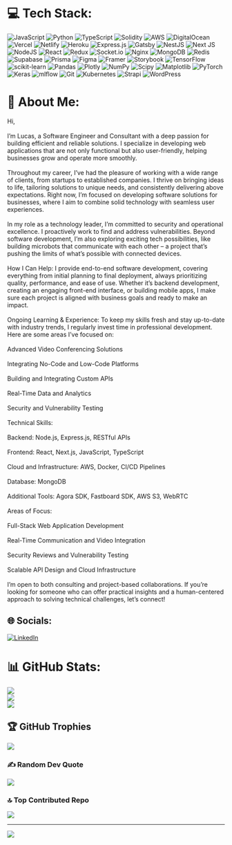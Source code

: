 # 💻 Tech Stack:
![JavaScript](https://img.shields.io/badge/javascript-%23323330.svg?style=flat&logo=javascript&logoColor=%23F7DF1E) ![Python](https://img.shields.io/badge/python-3670A0?style=flat&logo=python&logoColor=ffdd54) ![TypeScript](https://img.shields.io/badge/typescript-%23007ACC.svg?style=flat&logo=typescript&logoColor=white) ![Solidity](https://img.shields.io/badge/Solidity-%23363636.svg?style=flat&logo=solidity&logoColor=white) ![AWS](https://img.shields.io/badge/AWS-%23FF9900.svg?style=flat&logo=amazon-aws&logoColor=white) ![DigitalOcean](https://img.shields.io/badge/DigitalOcean-%230167ff.svg?style=flat&logo=digitalOcean&logoColor=white) ![Vercel](https://img.shields.io/badge/vercel-%23000000.svg?style=flat&logo=vercel&logoColor=white) ![Netlify](https://img.shields.io/badge/netlify-%23000000.svg?style=flat&logo=netlify&logoColor=#00C7B7) ![Heroku](https://img.shields.io/badge/heroku-%23430098.svg?style=flat&logo=heroku&logoColor=white) ![Express.js](https://img.shields.io/badge/express.js-%23404d59.svg?style=flat&logo=express&logoColor=%2361DAFB) ![Gatsby](https://img.shields.io/badge/Gatsby-%23663399.svg?style=flat&logo=gatsby&logoColor=white) ![NestJS](https://img.shields.io/badge/nestjs-%23E0234E.svg?style=flat&logo=nestjs&logoColor=white) ![Next JS](https://img.shields.io/badge/Next-black?style=flat&logo=next.js&logoColor=white) ![NodeJS](https://img.shields.io/badge/node.js-6DA55F?style=flat&logo=node.js&logoColor=white) ![React](https://img.shields.io/badge/react-%2320232a.svg?style=flat&logo=react&logoColor=%2361DAFB) ![Redux](https://img.shields.io/badge/redux-%23593d88.svg?style=flat&logo=redux&logoColor=white) ![Socket.io](https://img.shields.io/badge/Socket.io-black?style=flat&logo=socket.io&badgeColor=010101) ![Nginx](https://img.shields.io/badge/nginx-%23009639.svg?style=flat&logo=nginx&logoColor=white) ![MongoDB](https://img.shields.io/badge/MongoDB-%234ea94b.svg?style=flat&logo=mongodb&logoColor=white) ![Redis](https://img.shields.io/badge/redis-%23DD0031.svg?style=flat&logo=redis&logoColor=white) ![Supabase](https://img.shields.io/badge/Supabase-3ECF8E?style=flat&logo=supabase&logoColor=white) ![Prisma](https://img.shields.io/badge/Prisma-3982CE?style=flat&logo=Prisma&logoColor=white) ![Figma](https://img.shields.io/badge/figma-%23F24E1E.svg?style=flat&logo=figma&logoColor=white) ![Framer](https://img.shields.io/badge/Framer-black?style=flat&logo=framer&logoColor=blue) ![Storybook](https://img.shields.io/badge/-Storybook-FF4785?style=flat&logo=storybook&logoColor=white) ![TensorFlow](https://img.shields.io/badge/TensorFlow-%23FF6F00.svg?style=flat&logo=TensorFlow&logoColor=white) ![scikit-learn](https://img.shields.io/badge/scikit--learn-%23F7931E.svg?style=flat&logo=scikit-learn&logoColor=white) ![Pandas](https://img.shields.io/badge/pandas-%23150458.svg?style=flat&logo=pandas&logoColor=white) ![Plotly](https://img.shields.io/badge/Plotly-%233F4F75.svg?style=flat&logo=plotly&logoColor=white) ![NumPy](https://img.shields.io/badge/numpy-%23013243.svg?style=flat&logo=numpy&logoColor=white) ![Scipy](https://img.shields.io/badge/SciPy-%230C55A5.svg?style=flat&logo=scipy&logoColor=%white) ![Matplotlib](https://img.shields.io/badge/Matplotlib-%23ffffff.svg?style=flat&logo=Matplotlib&logoColor=black) ![PyTorch](https://img.shields.io/badge/PyTorch-%23EE4C2C.svg?style=flat&logo=PyTorch&logoColor=white) ![Keras](https://img.shields.io/badge/Keras-%23D00000.svg?style=flat&logo=Keras&logoColor=white) ![mlflow](https://img.shields.io/badge/mlflow-%23d9ead3.svg?style=flat&logo=numpy&logoColor=blue) ![Git](https://img.shields.io/badge/git-%23F05033.svg?style=flat&logo=git&logoColor=white) ![Kubernetes](https://img.shields.io/badge/kubernetes-%23326ce5.svg?style=flat&logo=kubernetes&logoColor=white) ![Strapi](https://img.shields.io/badge/strapi-%232E7EEA.svg?style=flat&logo=strapi&logoColor=white) ![WordPress](https://img.shields.io/badge/WordPress-%23117AC9.svg?style=flat&logo=WordPress&logoColor=white)

# 💫 About Me:
Hi,<br><br>I’m Lucas, a Software Engineer and Consultant with a deep passion for building efficient and reliable solutions. I specialize in developing web applications that are not only functional but also user-friendly, helping businesses grow and operate more smoothly.<br><br>Throughout my career, I’ve had the pleasure of working with a wide range of clients, from startups to established companies. I thrive on bringing ideas to life, tailoring solutions to unique needs, and consistently delivering above expectations. Right now, I’m focused on developing software solutions for businesses, where I aim to combine solid technology with seamless user experiences.<br><br>In my role as a technology leader, I’m committed to security and operational excellence. I proactively work to find and address vulnerabilities. Beyond software development, I’m also exploring exciting tech possibilities, like building microbots that communicate with each other – a project that’s pushing the limits of what’s possible with connected devices.<br><br>How I Can Help: I provide end-to-end software development, covering everything from initial planning to final deployment, always prioritizing quality, performance, and ease of use. Whether it’s backend development, creating an engaging front-end interface, or building mobile apps, I make sure each project is aligned with business goals and ready to make an impact.<br><br>Ongoing Learning & Experience: To keep my skills fresh and stay up-to-date with industry trends, I regularly invest time in professional development. Here are some areas I’ve focused on:<br><br>Advanced Video Conferencing Solutions<br><br>Integrating No-Code and Low-Code Platforms<br><br>Building and Integrating Custom APIs<br><br>Real-Time Data and Analytics<br><br>Security and Vulnerability Testing<br><br>Technical Skills:<br><br>Backend: Node.js, Express.js, RESTful APIs<br><br>Frontend: React, Next.js, JavaScript, TypeScript<br><br>Cloud and Infrastructure: AWS, Docker, CI/CD Pipelines<br><br>Database: MongoDB<br><br>Additional Tools: Agora SDK, Fastboard SDK, AWS S3, WebRTC<br><br>Areas of Focus:<br><br>Full-Stack Web Application Development<br><br>Real-Time Communication and Video Integration<br><br>Security Reviews and Vulnerability Testing<br><br>Scalable API Design and Cloud Infrastructure<br><br>I’m open to both consulting and project-based collaborations. If you’re looking for someone who can offer practical insights and a human-centered approach to solving technical challenges, let’s connect!


## 🌐 Socials:
[![LinkedIn](https://img.shields.io/badge/LinkedIn-%230077B5.svg?logo=linkedin&logoColor=white)](https://linkedin.com/in/https://www.linkedin.com/in/samlukaa) 

# 📊 GitHub Stats:
![](https://github-readme-stats.vercel.app/api?username=Sam-lukaa&theme=dark&hide_border=true&include_all_commits=false&count_private=false)<br/>
![](https://github-readme-streak-stats.herokuapp.com/?user=Sam-lukaa&theme=dark&hide_border=true)<br/>
![](https://github-readme-stats.vercel.app/api/top-langs/?username=Sam-lukaa&theme=dark&hide_border=true&include_all_commits=false&count_private=false&layout=compact)

## 🏆 GitHub Trophies
![](https://github-profile-trophy.vercel.app/?username=Sam-lukaa&theme=city_lights&no-frame=false&no-bg=false&margin-w=4)

### ✍️ Random Dev Quote
![](https://quotes-github-readme.vercel.app/api?type=horizontal&theme=tokyonight)

### 🔝 Top Contributed Repo
![](https://github-contributor-stats.vercel.app/api?username=Sam-lukaa&limit=5&theme=dark&combine_all_yearly_contributions=true)

---
[![](https://visitcount.itsvg.in/api?id=Sam-lukaa&icon=0&color=0)](https://visitcount.itsvg.in)

<!-- Proudly created with GPRM ( https://gprm.itsvg.in ) -->
